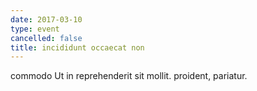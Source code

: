 ```yaml
---
date: 2017-03-10
type: event
cancelled: false
title: incididunt occaecat non
---
```

commodo Ut in reprehenderit sit mollit. proident, pariatur.
